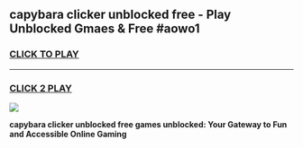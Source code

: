 
## capybara clicker unblocked free - Play Unblocked Gmaes & Free #aowo1
<h3>
<a href="https://news.freeplayer.one?title=capybara_clicker_unblocked_free&ref=24F">CLICK TO PLAY</a></h3>
<hr>

<h3>
<a href="https://news.freeplayer.one?title=capybara_clicker_unblocked_free&ref=24F">CLICK 2 PLAY</a>
  
</h3>

<a href="https://news.freeplayer.one?title=capybara_clicker_unblocked_free&ref=24F/"><img src="https://clearcache.store/games.png"></a>


**capybara clicker unblocked free games unblocked: Your Gateway to Fun and Accessible Online Gaming**
